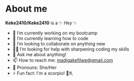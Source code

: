 # About me

**Keke2410/Keke2410** is a ✨ _Hey_ ✨ 

- 🔭 I’m currently working on my bootcamp
- 🥺 I’m currently learning how to code
- 🫡 I’m looking to collaborate on anything new 
- 🙏🏽 I’m looking for help with sharpening coding my skills
- 💬 Ask me about anything!
- 📫 How to reach me: madigakefilwe@gmail.com 
- 🥰 Pronouns: She/Her
- ⚡ Fun fact: I'm a scorpio! 🤣♏️
